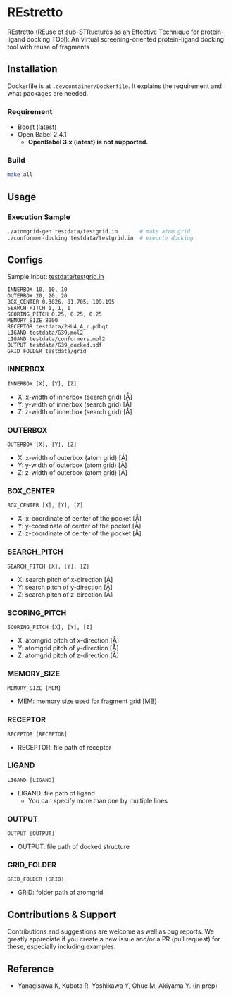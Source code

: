 # REstretto
REstretto (REuse of sub-STRuctures as an Effective Technique for protein-ligand docking TOol): An virtual screening-oriented protein-ligand docking tool with reuse of fragments

## Installation

Dockerfile is at `.devcontainer/Dockerfile`. It explains the requirement and what packages are needed.

### Requirement
- Boost (latest)
- Open Babel 2.4.1
  - **OpenBabel 3.x (latest) is not supported.**

### Build

```sh
make all
```

## Usage

### Execution Sample
```sh
./atomgrid-gen testdata/testgrid.in       # make atom grid
./conformer-docking testdata/testgrid.in  # execute docking
```


## Configs

Sample Input: [testdata/testgrid.in](testdata/testgrid.in)
```
INNERBOX 10, 10, 10
OUTERBOX 20, 20, 20
BOX_CENTER 0.3826, 81.705, 109.195
SEARCH_PITCH 1, 1, 1
SCORING_PITCH 0.25, 0.25, 0.25
MEMORY_SIZE 8000
RECEPTOR testdata/2HU4_A_r.pdbqt
LIGAND testdata/G39.mol2
LIGAND testdata/conformers.mol2
OUTPUT testdata/G39_docked.sdf
GRID_FOLDER testdata/grid
```


### INNERBOX
`INNERBOX [X], [Y], [Z]`
- X: x-width of innerbox (search grid) [Å]
- Y: y-width of innerbox (search grid) [Å]
- Z: z-width of innerbox (search grid) [Å]

### OUTERBOX
`OUTERBOX [X], [Y], [Z]`
- X: x-width of outerbox (atom grid) [Å]
- Y: y-width of outerbox (atom grid) [Å]
- Z: z-width of outerbox (atom grid) [Å]

### BOX_CENTER
`BOX_CENTER [X], [Y], [Z]`
- X: x-coordinate of center of the pocket [Å]
- Y: y-coordinate of center of the pocket [Å]
- Z: z-coordinate of center of the pocket [Å]

### SEARCH_PITCH
`SEARCH_PITCH [X], [Y], [Z]`
- X: search pitch of x-direction [Å]
- Y: search pitch of y-direction [Å]
- Z: search pitch of z-direction [Å]

### SCORING_PITCH
`SCORING_PITCH [X], [Y], [Z]`
- X: atomgrid pitch of x-direction [Å]
- Y: atomgrid pitch of y-direction [Å]
- Z: atomgrid pitch of z-direction [Å]

### MEMORY_SIZE
`MEMORY_SIZE [MEM]`
- MEM: memory size used for fragment grid [MB]

### RECEPTOR
`RECEPTOR [RECEPTOR]`
- RECEPTOR: file path of receptor

### LIGAND
`LIGAND [LIGAND]`
- LIGAND: file path of ligand
  - You can specify more than one by multiple lines

### OUTPUT
`OUTPUT [OUTPUT]`
- OUTPUT: file path of docked structure

### GRID_FOLDER
`GRID_FOLDER [GRID]`
- GRID: folder path of atomgrid


## Contributions & Support
Contributions and suggestions are welcome as well as bug reports. We greatly appreciate if you create a new issue and/or a PR (pull request) for these, especially including examples.

## Reference
- Yanagisawa K, Kubota R, Yoshikawa Y, Ohue M, Akiyama Y. (in prep)
